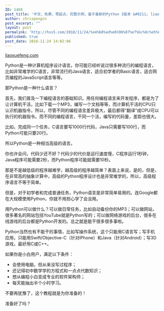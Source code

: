 ```yaml
---
ID: 1468
post_title: '中文，免费，零起点，完整示例，基于最新的Python 3版本 &#8211; liaoxuefeng.com'
author: chrispengcn
post_excerpt: ""
layout: post
permalink: 'http://hss5.com/2018/11/24/%e4%b8%ad%e6%96%87%ef%bc%8c%e5%85%8d%e8%b4%b9%ef%bc%8c%e9%9b%b6%e8%b5%b7%e7%82%b9%ef%bc%8c%e5%ae%8c%e6%95%b4%e7%a4%ba%e4%be%8b%ef%bc%8c%e5%9f%ba%e4%ba%8e%e6%9c%80%e6%96%b0%e7%9a%84python-3%e7%89%88/'
published: true
post_date: 2018-11-24 14:02:06
---
```

<a href="https://www.liaoxuefeng.com/wiki/0014316089557264a6b348958f449949df42a6d3a2e542c000">liaoxuefeng.com</a>

Python是一种计算机程序设计语言。你可能已经听说过很多种流行的编程语言，比如非常难学的C语言，非常流行的Java语言，适合初学者的Basic语言，适合网页编程的JavaScript语言等等。

那Python是一种什么语言？

首先，我们普及一下编程语言的基础知识。用任何编程语言来开发程序，都是为了让计算机干活，比如下载一个MP3，编写一个文档等等，而计算机干活的CPU只认识机器指令，所以，尽管不同的编程语言差异极大，最后都得“翻译”成CPU可以执行的机器指令。而不同的编程语言，干同一个活，编写的代码量，差距也很大。

比如，完成同一个任务，C语言要写1000行代码，Java只需要写100行，而Python可能只要20行。

所以Python是一种相当高级的语言。

你也许会问，代码少还不好？代码少的代价是运行速度慢，C程序运行1秒钟，Java程序可能需要2秒，而Python程序可能就需要10秒。

那是不是越低级的程序越难学，越高级的程序越简单？表面上来说，是的，但是，在非常高的抽象计算中，高级的Python程序设计也是非常难学的，所以，高级程序语言不等于简单。

但是，对于初学者和完成普通任务，Python语言是非常简单易用的。连Google都在大规模使用Python，你就不用担心学了会没用。

用Python可以做什么？可以做日常任务，比如自动备份你的MP3；可以做网站，很多著名的网站包括YouTube就是Python写的；可以做网络游戏的后台，很多在线游戏的后台都是Python开发的。总之就是能干很多很多事啦。

Python当然也有不能干的事情，比如写操作系统，这个只能用C语言写；写手机应用，只能用Swift/Objective-C（针对iPhone）和Java（针对Android）；写3D游戏，最好用C或C++。

如果你是小白用户，满足以下条件：
<ul>
 	<li>会使用电脑，但从来没写过程序；</li>
 	<li>还记得初中数学学的方程式和一点点代数知识；</li>
 	<li>想从编程小白变成专业的软件架构师；</li>
 	<li>每天能抽出半个小时学习。</li>
</ul>
不要再犹豫了，这个教程就是为你准备的！

准备好了吗？